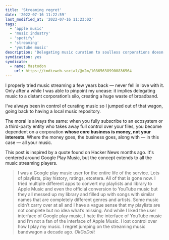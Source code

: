 ```yaml
---
title: 'Streaming regret'
date: '2022-07-16 11:22:59'
last_modified_at: '2022-07-16 11:23:02'
tags:
  - 'apple music'
  - 'music industry'
  - 'spotify'
  - 'streaming'
  - 'youtube music'
description: 'Delegating music curation to soulless corporations doesn’t take into consideration how they can take it away on a whim. We’re losing control over the music we love.'
syndication: yes
syndicate:
  - name: Mastodon
    url: https://indieweb.social/@m2m/108656389900836564
---
```

I properly tried music streaming a few years back — never fell in love with it. Only after a while I was able to pinpoint my unease: it implies delegating music to a distant corporation’s silo, creating a huge waste of broadband. 

I’ve always been in control of curating music so I jumped out of that wagon, going back to having a local music repository.

The moral is always the same: when you fully subscribe to an ecosystem or a third-party entity who takes away full control over your files, you become dependent on a corporation **whose core business is money, not your interests**. Where the money goes, the business goes, along with — in this case — all your music.

This post is inspired by a quote found on Hacker News months ago. It's centered around Google Play Music, but the concept extends to all the music streaming players.

> I was a Google play music user for the entire life of the service. Lots of playlists, play history, ratings, etcetera. All of that is gone now. I tried multiple different apps to convert my playlists and library to Apple Music and even the official conversion to YouTube music but they all messed up my library and filled up with songs with similar names that are completely different genres and artists. Some music didn’t carry over at all and I have a vague sense that my playlists are not complete but no idea what’s missing. And while I liked the user interface of Google play music, I hate the interface of YouTube music and I’m not a fan of the interface of Apple Music. I lost control over how I play my music. I regret jumping on the streaming music bandwagon a decade ago.
> <cite>OkGoDoIt</cite>